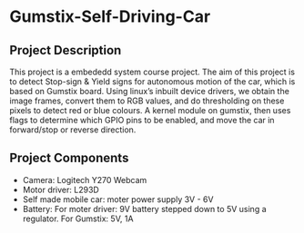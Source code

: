 # Gumstix-Self-Driving-Car
## Project Description
This project is a embededd system course project. The aim of this project is to detect Stop-sign & Yield signs for autonomous motion of the car, which is based on Gumstix board. Using linux’s inbuilt device drivers, we obtain the image frames, convert them to RGB values, and do thresholding on these pixels to detect red or blue colours. A kernel module on gumstix, then uses flags to determine which GPIO pins to be enabled, and move the car in forward/stop or reverse direction.
## Project Components
* Camera: Logitech Y270 Webcam
* Motor driver: L293D
* Self made mobile car: moter power supply 3V - 6V
* Battery: For moter driver: 9V battery stepped down to 5V using a regulator. For Gumstix: 5V, 1A
